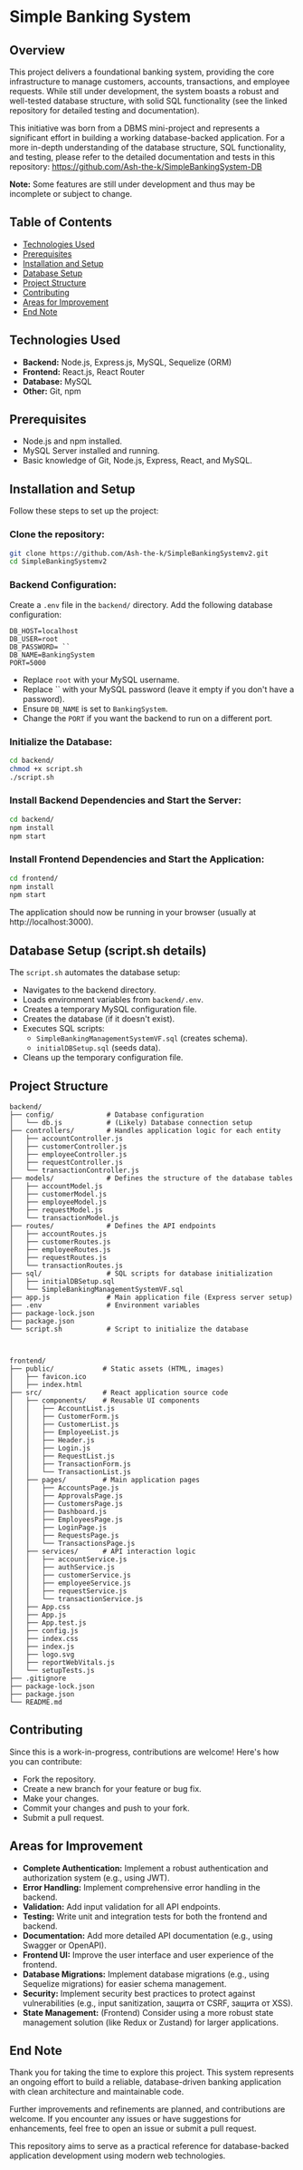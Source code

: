 # Simple Banking System

## Overview
This project delivers a foundational banking system, providing the core infrastructure to manage customers, accounts, transactions, and employee requests. While still under development, the system boasts a robust and well-tested database structure, with solid SQL functionality (see the linked repository for detailed testing and documentation).

This initiative was born from a DBMS mini-project and represents a significant effort in building a working database-backed application. For a more in-depth understanding of the database structure, SQL functionality, and testing, please refer to the detailed documentation and tests in this repository: https://github.com/Ash-the-k/SimpleBankingSystem-DB

**Note:** Some features are still under development and thus may be incomplete or subject to change.

## Table of Contents

- [Technologies Used](#technologies-used)
- [Prerequisites](#prerequisites)
- [Installation and Setup](#installation-and-setup)
- [Database Setup](#database-setup-scriptsh-details)
- [Project Structure](#project-structure)
- [Contributing](#contributing)
- [Areas for Improvement](#areas-for-improvement)
- [End Note](#end-note)


## Technologies Used
- **Backend:** Node.js, Express.js, MySQL, Sequelize (ORM)
- **Frontend:** React.js, React Router
- **Database:** MySQL
- **Other:** Git, npm

## Prerequisites
- Node.js and npm installed.
- MySQL Server installed and running.
- Basic knowledge of Git, Node.js, Express, React, and MySQL.

## Installation and Setup
Follow these steps to set up the project:

### Clone the repository:
```bash
git clone https://github.com/Ash-the-k/SimpleBankingSystemv2.git
cd SimpleBankingSystemv2
```

### Backend Configuration:
Create a `.env` file in the `backend/` directory. Add the following database configuration:
```env
DB_HOST=localhost
DB_USER=root
DB_PASSWORD= ``
DB_NAME=BankingSystem
PORT=5000
```
- Replace `root` with your MySQL username.
- Replace `` with your MySQL password (leave it empty if you don't have a password).
- Ensure `DB_NAME` is set to `BankingSystem`.
- Change the `PORT` if you want the backend to run on a different port.

### Initialize the Database:
```bash
cd backend/
chmod +x script.sh
./script.sh
```

### Install Backend Dependencies and Start the Server:
```bash
cd backend/
npm install
npm start
```

### Install Frontend Dependencies and Start the Application:
```bash
cd frontend/
npm install
npm start
```
The application should now be running in your browser (usually at http://localhost:3000).

## Database Setup (script.sh details)
The `script.sh` automates the database setup:
- Navigates to the backend directory.
- Loads environment variables from `backend/.env`.
- Creates a temporary MySQL configuration file.
- Creates the database (if it doesn't exist).
- Executes SQL scripts:
  - `SimpleBankingManagementSystemVF.sql` (creates schema).
  - `initialDBSetup.sql` (seeds data).
- Cleans up the temporary configuration file.

## Project Structure
```
backend/
├── config/             # Database configuration
│   └── db.js           # (Likely) Database connection setup
├── controllers/        # Handles application logic for each entity
│   ├── accountController.js
│   ├── customerController.js
│   ├── employeeController.js
│   ├── requestController.js
│   └── transactionController.js
├── models/             # Defines the structure of the database tables
│   ├── accountModel.js
│   ├── customerModel.js
│   ├── employeeModel.js
│   ├── requestModel.js
│   └── transactionModel.js
├── routes/             # Defines the API endpoints
│   ├── accountRoutes.js
│   ├── customerRoutes.js
│   ├── employeeRoutes.js
│   ├── requestRoutes.js
│   └── transactionRoutes.js
├── sql/                # SQL scripts for database initialization
│   ├── initialDBSetup.sql
│   └── SimpleBankingManagementSystemVF.sql
├── app.js              # Main application file (Express server setup)
├── .env                # Environment variables
├── package-lock.json
├── package.json
└── script.sh           # Script to initialize the database



frontend/
├── public/            # Static assets (HTML, images)
│   ├── favicon.ico
│   ├── index.html
├── src/               # React application source code
│   ├── components/    # Reusable UI components
│   │   ├── AccountList.js
│   │   ├── CustomerForm.js
│   │   ├── CustomerList.js
│   │   ├── EmployeeList.js
│   │   ├── Header.js
│   │   ├── Login.js
│   │   ├── RequestList.js
│   │   ├── TransactionForm.js
│   │   └── TransactionList.js
│   ├── pages/         # Main application pages
│   │   ├── AccountsPage.js
│   │   ├── ApprovalsPage.js
│   │   ├── CustomersPage.js
│   │   ├── Dashboard.js
│   │   ├── EmployeesPage.js
│   │   ├── LoginPage.js
│   │   ├── RequestsPage.js
│   │   └── TransactionsPage.js
│   ├── services/      # API interaction logic
│   │   ├── accountService.js
│   │   ├── authService.js
│   │   ├── customerService.js
│   │   ├── employeeService.js
│   │   ├── requestService.js
│   │   └── transactionService.js
│   ├── App.css
│   ├── App.js
│   ├── App.test.js
│   ├── config.js
│   ├── index.css
│   ├── index.js
│   ├── logo.svg
│   ├── reportWebVitals.js
│   └── setupTests.js
├── .gitignore
├── package-lock.json
├── package.json
└── README.md

```

## Contributing
Since this is a work-in-progress, contributions are welcome! Here's how you can contribute:
- Fork the repository.
- Create a new branch for your feature or bug fix.
- Make your changes.
- Commit your changes and push to your fork.
- Submit a pull request.

## Areas for Improvement
- **Complete Authentication:** Implement a robust authentication and authorization system (e.g., using JWT).
- **Error Handling:** Implement comprehensive error handling in the backend.
- **Validation:** Add input validation for all API endpoints.
- **Testing:** Write unit and integration tests for both the frontend and backend.
- **Documentation:** Add more detailed API documentation (e.g., using Swagger or OpenAPI).
- **Frontend UI:** Improve the user interface and user experience of the frontend.
- **Database Migrations:** Implement database migrations (e.g., using Sequelize migrations) for easier schema management.
- **Security:** Implement security best practices to protect against vulnerabilities (e.g., input sanitization, защита от CSRF, защита от XSS).
- **State Management:** (Frontend) Consider using a more robust state management solution (like Redux or Zustand) for larger applications.

## End Note

Thank you for taking the time to explore this project. This system represents an ongoing effort to build a reliable, database-driven banking application with clean architecture and maintainable code.

Further improvements and refinements are planned, and contributions are welcome. If you encounter any issues or have suggestions for enhancements, feel free to open an issue or submit a pull request.

This repository aims to serve as a practical reference for database-backed application development using modern web technologies.

